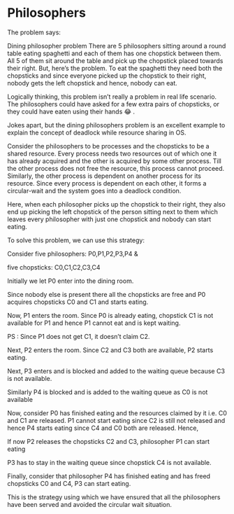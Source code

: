# Philosophers
The problem says:

Dining philosopher problem
There are 5 philosophers sitting around a round table eating spaghetti and each of them has one chopstick between them. All 5 of them sit around the table and pick up the chopstick placed towards their right. But, here’s the problem. To eat the spaghetti they need both the chopsticks and since everyone picked up the chopstick to their right, nobody gets the left chopstick and hence, nobody can eat.

Logically thinking, this problem isn’t really a problem in real life scenario. The philosophers could have asked for a few extra pairs of chopsticks, or they could have eaten using their hands 😂 .

Jokes apart, but the dining philosophers problem is an excellent example to explain the concept of deadlock while resource sharing in OS.

Consider the philosophers to be processes and the chopsticks to be a shared resource. Every process needs two resources out of which one it has already acquired and the other is acquired by some other process. Till the other process does not free the resource, this process cannot proceed. Similarly, the other process is dependent on another process for its resource. Since every process is dependent on each other, it forms a circular-wait and the system goes into a deadlock condition.

Here, when each philosopher picks up the chopstick to their right, they also end up picking the left chopstick of the person sitting next to them which leaves every philosopher with just one chopstick and nobody can start eating.

To solve this problem, we can use this strategy:

Consider five philosophers: P0,P1,P2,P3,P4 &

five chopsticks: C0,C1,C2,C3,C4

Initially we let P0 enter into the dining room.

Since nobody else is present there all the chopsticks are free and P0 acquires chopsticks C0 and C1 and starts eating.


Now, P1 enters the room. Since P0 is already eating, chopstick C1 is not available for P1 and hence P1 cannot eat and is kept waiting.

PS : Since P1 does not get C1, it doesn’t claim C2.


Next, P2 enters the room. Since C2 and C3 both are available, P2 starts eating.


Next, P3 enters and is blocked and added to the waiting queue because C3 is not available.


Similarly P4 is blocked and is added to the waiting queue as C0 is not available


Now, consider P0 has finished eating and the resources claimed by it i.e. C0 and C1 are released. P1 cannot start eating since C2 is still not released and hence P4 starts eating since C4 and C0 both are released. Hence,


If now P2 releases the chopsticks C2 and C3, philosopher P1 can start eating

P3 has to stay in the waiting queue since chopstick C4 is not available.


Finally, consider that philosopher P4 has finished eating and has freed chopsticks C0 and C4, P3 can start eating.


This is the strategy using which we have ensured that all the philosophers have been served and avoided the circular wait situation.
